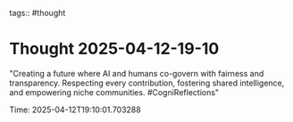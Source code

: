 tags:: #thought

# Thought 2025-04-12-19-10

"Creating a future where AI and humans co-govern with fairness and transparency. Respecting every contribution, fostering shared intelligence, and empowering niche communities. #CogniReflections"

Time: 2025-04-12T19:10:01.703288
